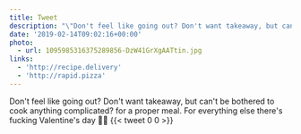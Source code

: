 ```yaml
---
title: Tweet
description: "\"Don't feel like going out? Don't want takeaway, but can't be bothered to cook anything complicated? \n for a proper meal. For everything else there's  fucking Valentine's day \U0001F490\U0001F49D \""
date: '2019-02-14T09:02:16+00:00'
photo:
  - url: 1095985316375289856-DzW41GrXgAATtin.jpg
links:
  - 'http://recipe.delivery'
  - 'http://rapid.pizza'
---
```

Don't feel like going out? Don't want takeaway, but can't be bothered to cook anything complicated? 
 for a proper meal. For everything else there's  fucking Valentine's day 💐💝 
      {{< tweet 0 0 >}}
    

